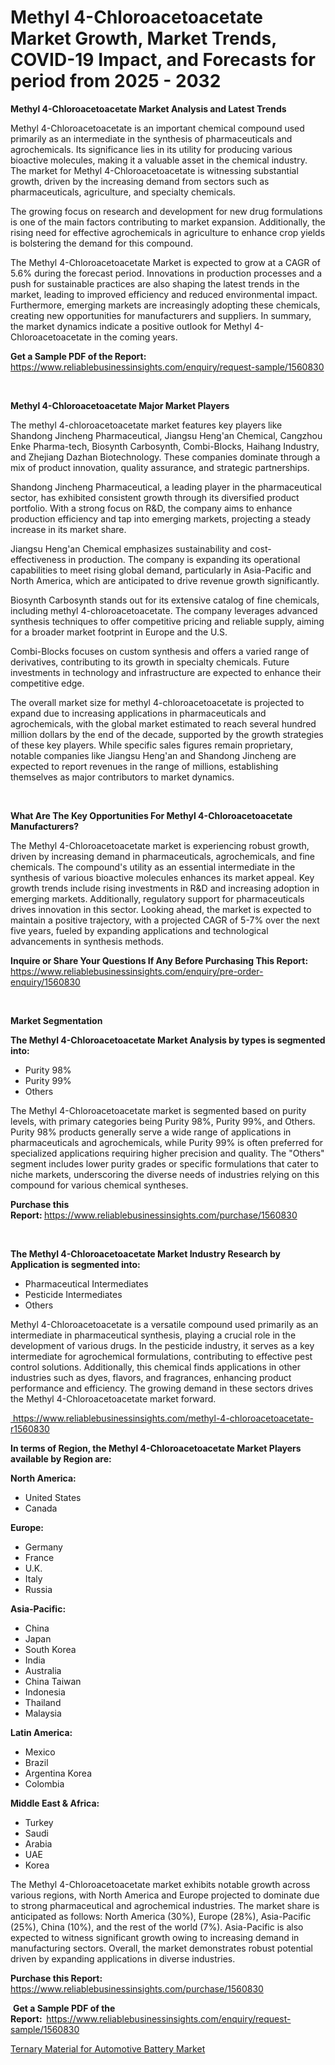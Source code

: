 <p><h1>Methyl 4-Chloroacetoacetate Market Growth, Market Trends, COVID-19 Impact, and Forecasts for period from 2025 - 2032</h1></p><p><strong>Methyl 4-Chloroacetoacetate Market Analysis and Latest Trends</strong></p>
<p><p>Methyl 4-Chloroacetoacetate is an important chemical compound used primarily as an intermediate in the synthesis of pharmaceuticals and agrochemicals. Its significance lies in its utility for producing various bioactive molecules, making it a valuable asset in the chemical industry. The market for Methyl 4-Chloroacetoacetate is witnessing substantial growth, driven by the increasing demand from sectors such as pharmaceuticals, agriculture, and specialty chemicals.</p><p>The growing focus on research and development for new drug formulations is one of the main factors contributing to market expansion. Additionally, the rising need for effective agrochemicals in agriculture to enhance crop yields is bolstering the demand for this compound. </p><p>The Methyl 4-Chloroacetoacetate Market is expected to grow at a CAGR of 5.6% during the forecast period. Innovations in production processes and a push for sustainable practices are also shaping the latest trends in the market, leading to improved efficiency and reduced environmental impact. Furthermore, emerging markets are increasingly adopting these chemicals, creating new opportunities for manufacturers and suppliers. In summary, the market dynamics indicate a positive outlook for Methyl 4-Chloroacetoacetate in the coming years.</p></p>
<p><strong>Get a Sample PDF of the Report:&nbsp;</strong> <a href="https://www.reliablebusinessinsights.com/enquiry/request-sample/1560830?utm_campaign=2244&utm_medium=2&utm_source=Github&utm_content=ia&utm_term=01022025&utm_id=methyl-4-chloroacetoacetate">https://www.reliablebusinessinsights.com/enquiry/request-sample/1560830</a></p>
<p>&nbsp;</p>
<p><strong>Methyl 4-Chloroacetoacetate Major Market Players</strong></p>
<p><p>The methyl 4-chloroacetoacetate market features key players like Shandong Jincheng Pharmaceutical, Jiangsu Heng'an Chemical, Cangzhou Enke Pharma-tech, Biosynth Carbosynth, Combi-Blocks, Haihang Industry, and Zhejiang Dazhan Biotechnology. These companies dominate through a mix of product innovation, quality assurance, and strategic partnerships.</p><p>Shandong Jincheng Pharmaceutical, a leading player in the pharmaceutical sector, has exhibited consistent growth through its diversified product portfolio. With a strong focus on R&D, the company aims to enhance production efficiency and tap into emerging markets, projecting a steady increase in its market share.</p><p>Jiangsu Heng'an Chemical emphasizes sustainability and cost-effectiveness in production. The company is expanding its operational capabilities to meet rising global demand, particularly in Asia-Pacific and North America, which are anticipated to drive revenue growth significantly.</p><p>Biosynth Carbosynth stands out for its extensive catalog of fine chemicals, including methyl 4-chloroacetoacetate. The company leverages advanced synthesis techniques to offer competitive pricing and reliable supply, aiming for a broader market footprint in Europe and the U.S.</p><p>Combi-Blocks focuses on custom synthesis and offers a varied range of derivatives, contributing to its growth in specialty chemicals. Future investments in technology and infrastructure are expected to enhance their competitive edge.</p><p>The overall market size for methyl 4-chloroacetoacetate is projected to expand due to increasing applications in pharmaceuticals and agrochemicals, with the global market estimated to reach several hundred million dollars by the end of the decade, supported by the growth strategies of these key players. While specific sales figures remain proprietary, notable companies like Jiangsu Heng'an and Shandong Jincheng are expected to report revenues in the range of millions, establishing themselves as major contributors to market dynamics.</p></p>
<p>&nbsp;</p>
<p><strong>What Are The Key Opportunities For Methyl 4-Chloroacetoacetate Manufacturers?</strong></p>
<p><p>The Methyl 4-Chloroacetoacetate market is experiencing robust growth, driven by increasing demand in pharmaceuticals, agrochemicals, and fine chemicals. The compound's utility as an essential intermediate in the synthesis of various bioactive molecules enhances its market appeal. Key growth trends include rising investments in R&D and increasing adoption in emerging markets. Additionally, regulatory support for pharmaceuticals drives innovation in this sector. Looking ahead, the market is expected to maintain a positive trajectory, with a projected CAGR of 5-7% over the next five years, fueled by expanding applications and technological advancements in synthesis methods.</p></p>
<p><strong>Inquire or Share Your Questions If Any Before Purchasing This Report:</strong> <a href="https://www.reliablebusinessinsights.com/enquiry/pre-order-enquiry/1560830?utm_campaign=2244&utm_medium=2&utm_source=Github&utm_content=ia&utm_term=01022025&utm_id=methyl-4-chloroacetoacetate">https://www.reliablebusinessinsights.com/enquiry/pre-order-enquiry/1560830</a></p>
<p>&nbsp;</p>
<p><strong>Market Segmentation</strong></p>
<p><strong>The Methyl 4-Chloroacetoacetate Market Analysis by types is segmented into:</strong></p>
<p><ul><li>Purity 98%</li><li>Purity 99%</li><li>Others</li></ul></p>
<p><p>The Methyl 4-Chloroacetoacetate market is segmented based on purity levels, with primary categories being Purity 98%, Purity 99%, and Others. Purity 98% products generally serve a wide range of applications in pharmaceuticals and agrochemicals, while Purity 99% is often preferred for specialized applications requiring higher precision and quality. The "Others" segment includes lower purity grades or specific formulations that cater to niche markets, underscoring the diverse needs of industries relying on this compound for various chemical syntheses.</p></p>
<p><strong>Purchase this Report:&nbsp;</strong><a href="https://www.reliablebusinessinsights.com/purchase/1560830?utm_campaign=2244&utm_medium=2&utm_source=Github&utm_content=ia&utm_term=01022025&utm_id=methyl-4-chloroacetoacetate">https://www.reliablebusinessinsights.com/purchase/1560830</a></p>
<p>&nbsp;</p>
<p><strong>The Methyl 4-Chloroacetoacetate Market Industry Research by Application is segmented into:</strong></p>
<p><ul><li>Pharmaceutical Intermediates</li><li>Pesticide Intermediates</li><li>Others</li></ul></p>
<p><p>Methyl 4-Chloroacetoacetate is a versatile compound used primarily as an intermediate in pharmaceutical synthesis, playing a crucial role in the development of various drugs. In the pesticide industry, it serves as a key intermediate for agrochemical formulations, contributing to effective pest control solutions. Additionally, this chemical finds applications in other industries such as dyes, flavors, and fragrances, enhancing product performance and efficiency. The growing demand in these sectors drives the Methyl 4-Chloroacetoacetate market forward.</p></p>
<p><a href="https://www.reliablebusinessinsights.com/methyl-4-chloroacetoacetate-r1560830?utm_campaign=2244&utm_medium=2&utm_source=Github&utm_content=ia&utm_term=01022025&utm_id=methyl-4-chloroacetoacetate">&nbsp;https://www.reliablebusinessinsights.com/methyl-4-chloroacetoacetate-r1560830</a></p>
<p><strong>In terms of Region, the Methyl 4-Chloroacetoacetate Market Players available by Region are:</strong></p>
<p>
    <p> <strong> North America: </strong>
        <ul>
            <li>United States</li>
            <li>Canada</li>
        </ul>
        </p> 
    <p> <strong> Europe: </strong>
        <ul>
            <li>Germany</li>
            <li>France</li>
            <li>U.K.</li>
            <li>Italy</li>
            <li>Russia</li>
        </ul>
        </p> 
    <p> <strong> Asia-Pacific: </strong>
        <ul>
            <li>China</li>
            <li>Japan</li>
            <li>South Korea</li>
            <li>India</li>
            <li>Australia</li>
            <li>China Taiwan</li>
            <li>Indonesia</li>
            <li>Thailand</li>
            <li>Malaysia</li>
        </ul>
        </p> 
    <p> <strong> Latin America: </strong>
        <ul>
            <li>Mexico</li>
            <li>Brazil</li>
            <li>Argentina Korea</li>
            <li>Colombia</li>
        </ul>
        </p> 
    <p> <strong> Middle East & Africa: </strong>
        <ul>
            <li>Turkey</li>
            <li>Saudi</li>
            <li>Arabia</li>
            <li>UAE</li>
            <li>Korea</li>
        </ul>
    </p>
    </p>
<p><p>The Methyl 4-Chloroacetoacetate market exhibits notable growth across various regions, with North America and Europe projected to dominate due to strong pharmaceutical and agrochemical industries. The market share is anticipated as follows: North America (30%), Europe (28%), Asia-Pacific (25%), China (10%), and the rest of the world (7%). Asia-Pacific is also expected to witness significant growth owing to increasing demand in manufacturing sectors. Overall, the market demonstrates robust potential driven by expanding applications in diverse industries.</p></p>
<p><strong>Purchase this Report: </strong><a href="https://www.reliablebusinessinsights.com/purchase/1560830?utm_campaign=2244&utm_medium=2&utm_source=Github&utm_content=ia&utm_term=01022025&utm_id=methyl-4-chloroacetoacetate">https://www.reliablebusinessinsights.com/purchase/1560830</a></p>
<p>&nbsp;<strong>Get a Sample PDF of the Report:&nbsp;&nbsp;</strong><a href="https://www.reliablebusinessinsights.com/enquiry/request-sample/1560830?utm_campaign=2244&utm_medium=2&utm_source=Github&utm_content=ia&utm_term=01022025&utm_id=methyl-4-chloroacetoacetate">https://www.reliablebusinessinsights.com/enquiry/request-sample/1560830</a></p>
<p><strong></strong></p>
<p><p><a href="https://github.com/steidmindy199393/Market-Research-Report-List-1/blob/main/ternary-material-for-automotive-battery-market.md?utm_campaign=2244&utm_medium=2&utm_source=Github&utm_content=ia&utm_term=01022025&utm_id=methyl-4-chloroacetoacetate">Ternary Material for Automotive Battery Market</a></p></p>